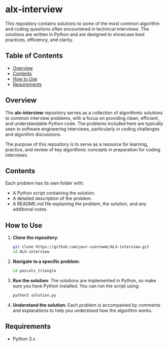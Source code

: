 # alx-interview

This repository contains solutions to some of the most common algorithm and coding questions often encountered in technical interviews. The solutions are written in Python and are designed to showcase best practices, efficiency, and clarity.

## Table of Contents

- [Overview](#overview)
- [Contents](#contents)
- [How to Use](#how-to-use)
- [Requirements](#requirements)

## Overview

The **alx-interview** repository serves as a collection of algorithmic solutions to common interview problems, with a focus on providing clean, efficient, and understandable Python code. The problems included here are typically seen in software engineering interviews, particularly in coding challenges and algorithm discussions.

The purpose of this repository is to serve as a resource for learning, practice, and review of key algorithmic concepts in preparation for coding interviews.

## Contents

Each problem has its own folder with:
- A Python script containing the solution.
- A detailed description of the problem.
- A README.md file explaining the problem, the solution, and any additional notes.

## How to Use

1. **Clone the repository**:
    ```bash
    git clone https://github.com/your-username/ALX-interview.git
    cd ALX-interview
    ```

2. **Navigate to a specific problem**:
    ```bash
    cd pascals_triangle
    ```

3. **Run the solution**:
    The solutions are implemented in Python, so make sure you have Python installed. You can run the script using:
    ```bash
    python3 solution.py
    ```

4. **Understand the solution**:
   Each problem is accompanied by comments and explanations to help you understand how the algorithm works.

## Requirements

- Python 3.x